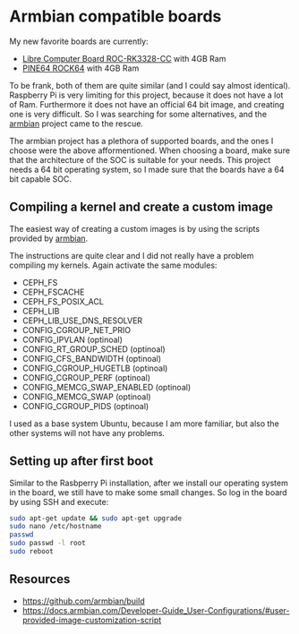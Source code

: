 # Armbian compatible boards

My new favorite boards are currently:

* [Libre Computer Board ROC-RK3328-CC](https://libre.computer/products/boards/roc-rk3328-cc/) 
with 4GB Ram
* [PINE64 ROCK64](https://www.pine64.org/?page_id=7147) with 4GB Ram

To be frank, both of them are quite similar (and I could say almost identical).
Raspberry Pi is very limiting for this project, because it does not have a lot of Ram.
Furthermore it does not have an official 64 bit image, and creating one is very difficult.
So I was searching for some alternatives, and the [armbian](https://www.armbian.com/)
project came to the rescue.  

The armbian project has a plethora of supported boards, and the ones I choose were
the above afformentioned. When choosing a board, make sure that the architecture of 
the SOC is suitable for your needs. This project needs a 64 bit operating system, 
so I made sure that the boards have a 64 bit capable SOC.


## Compiling a kernel and create a custom image

The easiest way of creating a custom images is by using the scripts 
provided by [armbian](https://github.com/armbian/build). 

The instructions are quite clear and I did not really have a problem
compiling my kernels. Again activate the same modules:

* CEPH_FS
* CEPH_FSCACHE
* CEPH_FS_POSIX_ACL
* CEPH_LIB
* CEPH_LIB_USE_DNS_RESOLVER
* CONFIG_CGROUP_NET_PRIO
* CONFIG_IPVLAN (optinoal)
* CONFIG_RT_GROUP_SCHED (optinoal)
* CONFIG_CFS_BANDWIDTH (optinoal)
* CONFIG_CGROUP_HUGETLB (optinoal)
* CONFIG_CGROUP_PERF (optinoal)
* CONFIG_MEMCG_SWAP_ENABLED (optinoal)
* CONFIG_MEMCG_SWAP (optinoal)
* CONFIG_CGROUP_PIDS (optinoal)


I used as a base system Ubuntu, because I am more familiar, but also
the other systems will not have any problems.

## Setting up after first boot

Similar to the Rasbperry Pi installation, after we install our 
operating system in the board, we still have to make
some small changes. So log in the board by using SSH and execute:

```bash
sudo apt-get update && sudo apt-get upgrade
sudo nano /etc/hostname 
passwd 
sudo passwd -l root
sudo reboot
```


## Resources 
* https://github.com/armbian/build
* https://docs.armbian.com/Developer-Guide_User-Configurations/#user-provided-image-customization-script